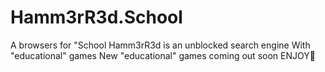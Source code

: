 # Hamm3rR3d.School
A browsers for "School
Hamm3rR3d is an unblocked search engine
With "educational" games
New "educational" games coming out soon
ENJOY🤭
